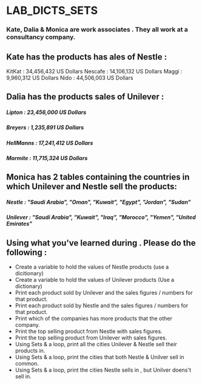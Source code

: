 # LAB_DICTS_SETS

### Kate, Dalia & Monica are work associates . They all work at a consultancy company.

##  Kate has the products has ales of Nestle :

KitKat : 34,456,432 US Dollars
Nescafe : 14,106,132 US Dollars
Maggi : 9,960,312 US Dollars
Nido : 44,506,003 US Dollars

      

## Dalia has the products sales of Unilever :

##### Lipton : 23,456,000 US Dollars
##### Breyers : 1,235,891 US Dollars
##### HellManns : 17,241,412 US Dollars
##### Marmite : 11,715,324 US Dollars
      

## Monica has 2 tables containing the countries in which Unilever and Nestle sell the products:
##### Nestle : "Saudi Arabia", "Oman", "Kuwait", "Egypt", "Jordan", "Sudan"
##### Unilever : "Saudi Arabia", "Kuwait", "Iraq", "Morocco", "Yemen", "United Emirates"


## Using what you've learned during . Please do the following :
- Create a variable to hold the values of Nestle products (use a dicitionary)
- Create a variable to hold the values of Unilever products (Use a dictionary)
- Print each product sold by Unilever and the sales figures / numbers  for that product.
- Print each product sold by Nestle and the sales figures / numbers  for that product.
- Print which of the companies has more products that the other company.
- Print the top selling product from Nestle with sales figures.
- Print the top selling product from Unilever with sales figures.
- Using Sets & a loop, print all the cities Unilever & Nestle sell their products in.
- Using Sets & a loop, print the cities that both Nestle & Unilver sell in common.
- Using Sets & a loop, print the cities Nestle sells in , but Unilver doens't sell in.




